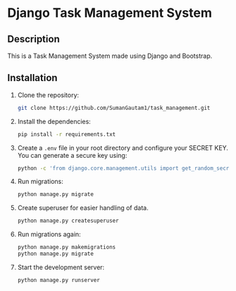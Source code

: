 # Django Task Management System

## Description
This is a Task Management System  made using Django and Bootstrap.
<br>

## Installation
1. Clone the repository:
   ```bash
   git clone https://github.com/SumanGautam1/task_management.git

2. Install the dependencies:
    ```bash
    pip install -r requirements.txt

3. Create a ```.env``` file in your root directory and configure your SECRET KEY.
    You can generate a secure key using:
    ```bash
    python -c 'from django.core.management.utils import get_random_secret_key; print(get_random_secret_key())'

4. Run migrations:
    ```bash
    python manage.py migrate

5. Create superuser for easier handling of data.
    ```bash
    python manage.py createsuperuser

6. Run migrations again:
    ```bash
    python manage.py makemigrations
    python manage.py migrate

5. Start the development server:
    ```bash
    python manage.py runserver
